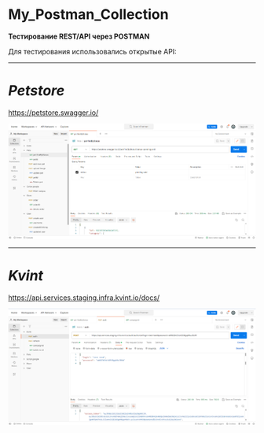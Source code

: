 # My_Postman_Collection

**Тестирование REST/API через POSTMAN**

Для тестирования использовались открытые API:
____________________________
# ***Petstore***
https://petstore.swagger.io/

![Alt text](PETS.png)
____________________________
# ***Kvint***
https://api.services.staging.infra.kvint.io/docs/

![Alt text](Kvint.png)
